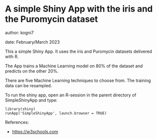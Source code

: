 # A simple Shiny App with the iris and the Puromycin dataset

author: kogni7

date: February/March 2023

This a simple Shiny App. It uses the iris and Puromycin datasets delivered with R.

The App trains a Machine Learning model on 80% of the dataset and predicts on the other 20%.

There are five Machine Learning techniques to choose from. The training data can be resampled.

To run the shiny app, open an R-session in the parent directory of SimpleShinyApp and type:
```
library(shiny)
runApp('SimpleShinyApp', launch.browser = TRUE)
```

References:

- <https://w3schools.com>
